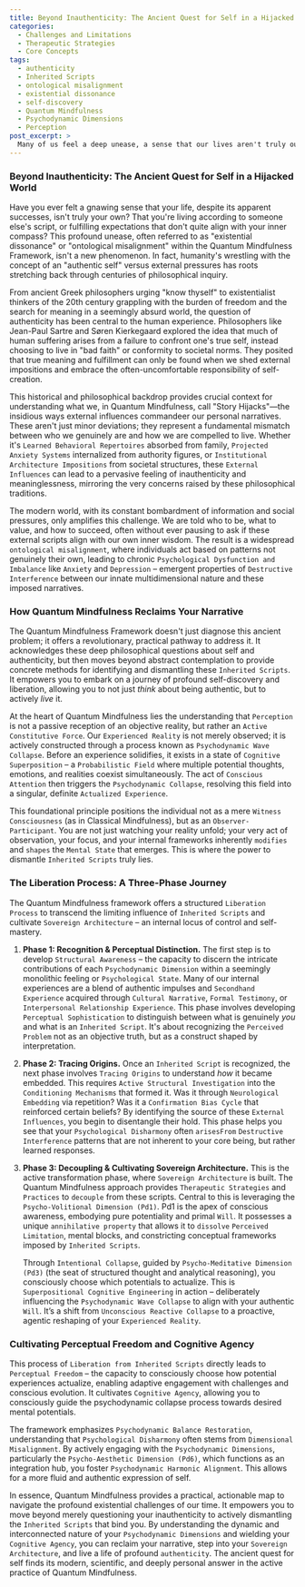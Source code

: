 ```yaml
---
title: Beyond Inauthenticity: The Ancient Quest for Self in a Hijacked World
categories:
  - Challenges and Limitations
  - Therapeutic Strategies
  - Core Concepts
tags:
  - authenticity
  - Inherited Scripts
  - ontological misalignment
  - existential dissonance
  - self-discovery
  - Quantum Mindfulness
  - Psychodynamic Dimensions
  - Perception
post_excerpt: >
  Many of us feel a deep unease, a sense that our lives aren't truly our own, living instead by "Inherited Scripts." This article explores how the Quantum Mindfulness framework addresses this ancient challenge of inauthenticity, offering a revolutionary pathway to identify, dismantle, and transcend external impositions to reclaim your true self and live with profound perceptual freedom.
---
```


### Beyond Inauthenticity: The Ancient Quest for Self in a Hijacked World

Have you ever felt a gnawing sense that your life, despite its apparent successes, isn't truly your own? That you're living according to someone else's script, or fulfilling expectations that don't quite align with your inner compass? This profound unease, often referred to as "existential dissonance" or "ontological misalignment" within the Quantum Mindfulness Framework, isn't a new phenomenon. In fact, humanity's wrestling with the concept of an "authentic self" versus external pressures has roots stretching back through centuries of philosophical inquiry.

From ancient Greek philosophers urging "know thyself" to existentialist thinkers of the 20th century grappling with the burden of freedom and the search for meaning in a seemingly absurd world, the question of authenticity has been central to the human experience. Philosophers like Jean-Paul Sartre and Søren Kierkegaard explored the idea that much of human suffering arises from a failure to confront one's true self, instead choosing to live in "bad faith" or conformity to societal norms. They posited that true meaning and fulfillment can only be found when we shed external impositions and embrace the often-uncomfortable responsibility of self-creation.

This historical and philosophical backdrop provides crucial context for understanding what we, in Quantum Mindfulness, call "Story Hijacks"—the insidious ways external influences commandeer our personal narratives. These aren't just minor deviations; they represent a fundamental mismatch between who we genuinely are and how we are compelled to live. Whether it's `Learned Behavioral Repertoires` absorbed from family, `Projected Anxiety Systems` internalized from authority figures, or `Institutional Architecture Impositions` from societal structures, these `External Influences` can lead to a pervasive feeling of inauthenticity and meaninglessness, mirroring the very concerns raised by these philosophical traditions.

The modern world, with its constant bombardment of information and social pressures, only amplifies this challenge. We are told who to be, what to value, and how to succeed, often without ever pausing to ask if these external scripts align with our own inner wisdom. The result is a widespread `ontological misalignment`, where individuals act based on patterns not genuinely their own, leading to chronic `Psychological Dysfunction and Imbalance` like `Anxiety` and `Depression` – emergent properties of `Destructive Interference` between our innate multidimensional nature and these imposed narratives.

### How Quantum Mindfulness Reclaims Your Narrative

The Quantum Mindfulness Framework doesn't just diagnose this ancient problem; it offers a revolutionary, practical pathway to address it. It acknowledges these deep philosophical questions about self and authenticity, but then moves beyond abstract contemplation to provide concrete methods for identifying and dismantling these `Inherited Scripts`. It empowers you to embark on a journey of profound self-discovery and liberation, allowing you to not just *think* about being authentic, but to actively *live* it.

At the heart of Quantum Mindfulness lies the understanding that `Perception` is not a passive reception of an objective reality, but rather an `Active Constitutive Force`. Our `Experienced Reality` is not merely observed; it is actively constructed through a process known as `Psychodynamic Wave Collapse`. Before an experience solidifies, it exists in a state of `Cognitive Superposition` – a `Probabilistic Field` where multiple potential thoughts, emotions, and realities coexist simultaneously. The act of `Conscious Attention` then triggers the `Psychodynamic Collapse`, resolving this field into a singular, definite `Actualized Experience`.

This foundational principle positions the individual not as a mere `Witness Consciousness` (as in Classical Mindfulness), but as an `Observer-Participant`. You are not just watching your reality unfold; your very act of observation, your focus, and your internal frameworks inherently `modifies` and `shapes` the `Mental State` that emerges. This is where the power to dismantle `Inherited Scripts` truly lies.

### The Liberation Process: A Three-Phase Journey

The Quantum Mindfulness framework offers a structured `Liberation Process` to transcend the limiting influence of `Inherited Scripts` and cultivate `Sovereign Architecture` – an internal locus of control and self-mastery.

1.  **Phase 1: Recognition & Perceptual Distinction.**
    The first step is to develop `Structural Awareness` – the capacity to discern the intricate contributions of each `Psychodynamic Dimension` within a seemingly monolithic feeling or `Psychological State`. Many of our internal experiences are a blend of authentic impulses and `Secondhand Experience` acquired through `Cultural Narrative`, `Formal Testimony`, or `Interpersonal Relationship Experience`. This phase involves developing `Perceptual Sophistication` to distinguish between what is genuinely *you* and what is an `Inherited Script`. It's about recognizing the `Perceived Problem` not as an objective truth, but as a construct shaped by interpretation.

2.  **Phase 2: Tracing Origins.**
    Once an `Inherited Script` is recognized, the next phase involves `Tracing Origins` to understand *how* it became embedded. This requires `Active Structural Investigation` into the `Conditioning Mechanisms` that formed it. Was it through `Neurological Embedding` via repetition? Was it a `Confirmation Bias Cycle` that reinforced certain beliefs? By identifying the source of these `External Influences`, you begin to disentangle their hold. This phase helps you see that your `Psychological Disharmony` often `arisesFrom` `Destructive Interference` patterns that are not inherent to your core being, but rather learned responses.

3.  **Phase 3: Decoupling & Cultivating Sovereign Architecture.**
    This is the active transformation phase, where `Sovereign Architecture` is built. The Quantum Mindfulness approach provides `Therapeutic Strategies` and `Practices` to `decouple` from these scripts. Central to this is leveraging the `Psycho-Volitional Dimension (Pd1)`. Pd1 is the apex of conscious awareness, embodying pure potentiality and primal `Will`. It possesses a unique `annihilative property` that allows it to `dissolve` `Perceived Limitation`, mental blocks, and constricting conceptual frameworks imposed by `Inherited Scripts`.

    Through `Intentional Collapse`, guided by `Psycho-Meditative Dimension (Pd3)` (the seat of structured thought and analytical reasoning), you consciously choose which potentials to actualize. This is `Superpositional Cognitive Engineering` in action – deliberately influencing the `Psychodynamic Wave Collapse` to align with your authentic `Will`. It’s a shift from `Unconscious Reactive Collapse` to a proactive, agentic reshaping of your `Experienced Reality`.

### Cultivating Perceptual Freedom and Cognitive Agency

This process of `Liberation from Inherited Scripts` directly leads to `Perceptual Freedom` – the capacity to consciously choose how potential experiences actualize, enabling adaptive engagement with challenges and conscious evolution. It cultivates `Cognitive Agency`, allowing you to consciously guide the psychodynamic collapse process towards desired mental potentials.

The framework emphasizes `Psychodynamic Balance Restoration`, understanding that `Psychological Disharmony` often stems from `Dimensional Misalignment`. By actively engaging with the `Psychodynamic Dimensions`, particularly the `Psycho-Aesthetic Dimension (Pd6)`, which functions as an integration hub, you foster `Psychodynamic Harmonic Alignment`. This allows for a more fluid and authentic expression of self.

In essence, Quantum Mindfulness provides a practical, actionable map to navigate the profound existential challenges of our time. It empowers you to move beyond merely questioning your inauthenticity to actively dismantling the `Inherited Scripts` that bind you. By understanding the dynamic and interconnected nature of your `Psychodynamic Dimensions` and wielding your `Cognitive Agency`, you can reclaim your narrative, step into your `Sovereign Architecture`, and live a life of profound `authenticity`. The ancient quest for self finds its modern, scientific, and deeply personal answer in the active practice of Quantum Mindfulness.